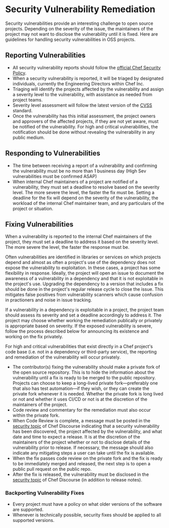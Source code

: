 # Security Vulnerability Remediation

Security vulnerabilities provide an interesting challenge to open source projects. Depending on the severity of the issue, the maintainers of the project may not want to disclose the vulnerability until it is fixed. Here are guidelines for handling security vulnerabilities in OSS projects.

## Reporting Vulnerabilities

* All security vulnerability reports should follow the [official Chef Security Policy](https://www.chef.io/security/).
* When a security vulnerability is reported, it will be triaged by designated individuals, currently the Engineering Directors within Chef Inc.
* Triaging will identify the projects affected by the vulnerability and assign a severity level to the vulnerability, with assistance as needed from project teams.
* Severity level assessment will follow the latest version of the [CVSS](https://www.first.org/cvss/) standard.
* Once the vulnerability has this initial assessment, the project owners and approvers of the affected projects, if they are not yet aware, must be notified of the vulnerability. For high and critical vulnerabilities, the notification should be done without revealing the vulnerability in any public medium.

## Responding to Vulnerabilities

* The time between receiving a report of a vulnerability and confirming the vulnerability must be no more than 1 business day (High Sev vulnerabilities must be confirmed ASAP)
* When internal Chef maintainers of a project are notified of a vulnerability, they must set a deadline to resolve based on the severity level. The more severe the level, the faster the fix must be. Setting a deadline for the fix will depend on the severity of the vulnerability, the workload of the internal Chef maintainer team, and any particulars of the project or situation.

## Fixing Vulnerabilities

When a vulnerability is reported to the internal Chef maintainers of the project, they must set a deadline to address it based on the severity level. The more severe the level, the faster the response must be.

Often vulnerabilities are identified in libraries or services on which projects depend and almost as often a project's use of the dependency does not expose the vulnerability to exploitation. In these cases, a project has some flexibility in response. Ideally, the project will open an issue to document the awareness of a vulnerability in a dependency and that it is not exploitable in the project's use. Upgrading the dependency to a version that includes a fix should be done in the project's regular release cycle to close the issue. This mitigates false positives from vulnerability scanners which cause confusion in practioners and noise in issue tracking.

If a vulnerability in a dependency is exploitable in a project, the project team should assess its severity and set a deadline accordingly to address it. The project may choose whether working the remediation publically or privately is appropriate based on severity. If the exposed vulnerability is severe, follow the process described below for announcing its existence and working on the fix privately.

For high and critical vulnerabilities that exist directly in a Chef project's code base (i.e. not in a dependency or third-party service), the reporting and remediation of the vulnerability will occur privately.

* The contributor(s) fixing the vulnerability should make a private fork of the open source repository. This is to hide the information about the vulnerability until a fix is ready to be merged to the public repository. Projects can choose to keep a long-lived private fork—preferably one that also has test automation—if they wish, or they can create the private fork whenever it is needed. Whether the private fork is long lived or not and whether it uses CI/CD or not is at the discretion of the maintainers of the project.
* Code review and commentary for the remediation must also occur within the private fork.
* When Code Review is complete, a message must be posted in the [security topic](https://discourse.chef.io/c/chef-security) of Chef Discourse indicating that a security vulnerability has been discovered, the project affected by the vulnerability, and what date and time to expect a release. It is at the discretion of the maintainers of the project whether or not to disclose details of the vulnerability prior to release. If necessary, the message should also indicate any mitigating steps a user can take until the fix is available.
* When the fix passes code review on the private fork and the fix is ready to be immediately merged and released, the next step is to open a public pull request on the public repo.
* After the fix is released, the vulnerability must be disclosed in the [security topic](https://discourse.chef.io/c/chef-security) of Chef Discourse (in addition to release notes).

### Backporting Vulnerability Fixes

* Every project must have a policy on what older versions of the software are supported.
* Whenever is technically possible, security fixes should be applied to all supported versions.

